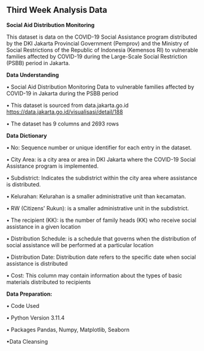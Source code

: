 ## Third Week Analysis Data

**Social Aid Distribution Monitoring**

This dataset is data on the COVID-19 Social Assistance program distributed by the DKI Jakarta Provincial Government (Pemprov) and the Ministry of Social Restrictions of the Republic of Indonesia (Kemensos RI) to vulnerable families affected by COVID-19 during the Large-Scale Social Restriction (PSBB) period in Jakarta.



**Data Understanding**

•	Social Aid Distribution Monitoring Data to vulnerable families affected by COVID-19 in Jakarta during the PSBB period

•	This dataset is sourced from data.jakarta.go.id
https://data.jakarta.go.id/visualisasi/detail/188

•	The dataset has 9 columns and 2693 rows



**Data Dictionary**

•	No: Sequence number or unique identifier for each entry in the dataset.

•	City Area: is a city area or area in DKI Jakarta where the COVID-19 Social Assistance program is implemented.

•	Subdistrict: Indicates the subdistrict within the city area where assistance is distributed.

•	Kelurahan: Kelurahan is a smaller administrative unit than kecamatan.

•	RW (Citizens' Rukun): is a smaller administrative unit in the subdistrict.

•	The recipient (KK): is the number of family heads (KK) who receive social assistance in a given location

•	Distribution Schedule: is a schedule that governs when the distribution of social assistance will be performed at a particular location

•	Distribution Date: Distribution date refers to the specific date when social assistance is distributed

•	Cost: This column may contain information about the types of basic materials distributed to recipients






**Data Preparation:**

• Code Used

• Python Version 3.11.4

• Packages Pandas, Numpy, Matplotlib, Seaborn


•Data Cleansing

